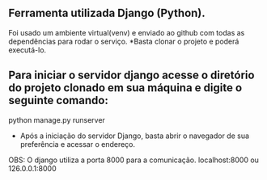## Ferramenta utilizada Django (Python).

Foi usado um ambiente virtual(venv) e enviado ao github com todas as dependências para rodar o serviço.
*Basta clonar o projeto e poderá executá-lo.

## Para iniciar o servidor django acesse o diretório do projeto clonado em sua máquina e digite o seguinte comando:
python manage.py runserver

- Após a iniciação do servidor Django, basta abrir o navegador de sua preferência e acessar o endereço.

OBS: O django utiliza a porta 8000 para a comunicação.
localhost:8000 ou 126.0.0.1:8000



